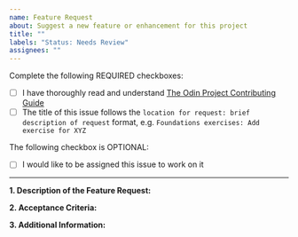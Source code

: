 ```yaml
---
name: Feature Request
about: Suggest a new feature or enhancement for this project
title: ""
labels: "Status: Needs Review"
assignees: ""
---
```


<!-- Thank you for taking the time to submit a new feature request to The Odin Project. In order to get issues closed in a reasonable amount of time, you must include a baseline of information about the feature/enhancement you are proposing. Please read this template in its entirety before filling it out to ensure that it is filled out correctly. -->

Complete the following REQUIRED checkboxes:

- [ ] I have thoroughly read and understand [The Odin Project Contributing Guide](https://github.com/TheOdinProject/theodinproject/blob/main/CONTRIBUTING.md)
- [ ] The title of this issue follows the `location for request: brief description of request` format, e.g. `Foundations exercises: Add exercise for XYZ`

The following checkbox is OPTIONAL:
<!-- Completing this checkbox does not guarantee you will be assigned this issue, but rather lets us know you are interested in working on it. -->
- [ ] I would like to be assigned this issue to work on it

<hr>

**1. Description of the Feature Request:**
<!-- 
A clear and concise description of what the feature or enhancement is, including how it would be useful/beneficial or what problem(s) it would solve. 
-->

**2. Acceptance Criteria:**
<!--
A list of checkbox items that explain the requirements needed to be met to resolve this request, e.g.:
- [ ] A theme toggle is present on the dashboard
- [ ] Clicking the theme toggle changes between light and dark
- [ ] A user's theme choice persists after leaving the website
 -->

**3. Additional Information:**
<!-- Any additional information about the feature request, such as a link to a Discord discussion, screenshots, etc. -->

